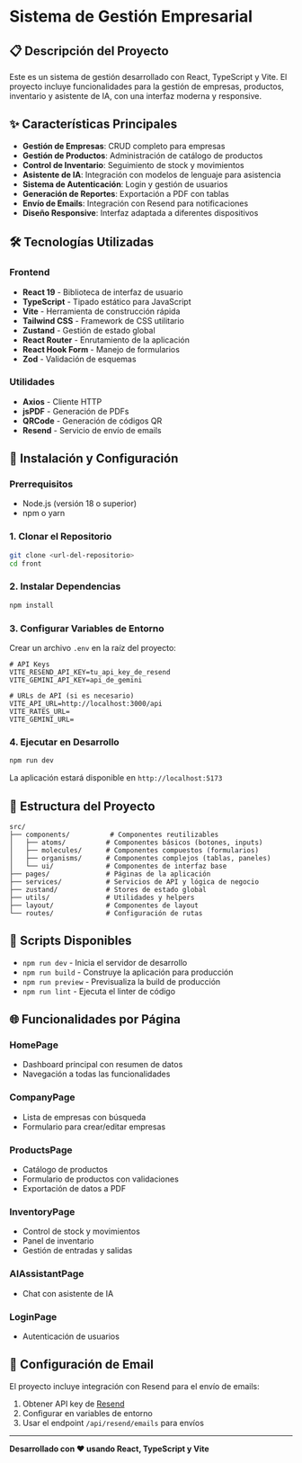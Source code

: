 # Sistema de Gestión Empresarial

## 📋 Descripción del Proyecto

Este es un sistema de gestión desarrollado con React, TypeScript y Vite. El proyecto incluye funcionalidades para la gestión de empresas, productos, inventario y asistente de IA, con una interfaz moderna y responsive.

## ✨ Características Principales

- **Gestión de Empresas**: CRUD completo para empresas
- **Gestión de Productos**: Administración de catálogo de productos
- **Control de Inventario**: Seguimiento de stock y movimientos
- **Asistente de IA**: Integración con modelos de lenguaje para asistencia
- **Sistema de Autenticación**: Login y gestión de usuarios
- **Generación de Reportes**: Exportación a PDF con tablas
- **Envío de Emails**: Integración con Resend para notificaciones
- **Diseño Responsive**: Interfaz adaptada a diferentes dispositivos

## 🛠️ Tecnologías Utilizadas

### Frontend
- **React 19** - Biblioteca de interfaz de usuario
- **TypeScript** - Tipado estático para JavaScript
- **Vite** - Herramienta de construcción rápida
- **Tailwind CSS** - Framework de CSS utilitario
- **Zustand** - Gestión de estado global
- **React Router** - Enrutamiento de la aplicación
- **React Hook Form** - Manejo de formularios
- **Zod** - Validación de esquemas


### Utilidades
- **Axios** - Cliente HTTP
- **jsPDF** - Generación de PDFs
- **QRCode** - Generación de códigos QR
- **Resend** - Servicio de envío de emails

## 🚀 Instalación y Configuración

### Prerrequisitos
- Node.js (versión 18 o superior)
- npm o yarn

### 1. Clonar el Repositorio
```bash
git clone <url-del-repositorio>
cd front
```

### 2. Instalar Dependencias
```bash
npm install
```

### 3. Configurar Variables de Entorno
Crear un archivo `.env` en la raíz del proyecto:

```env
# API Keys
VITE_RESEND_API_KEY=tu_api_key_de_resend
VITE_GEMINI_API_KEY=api_de_gemini

# URLs de API (si es necesario)
VITE_API_URL=http://localhost:3000/api
VITE_RATES_URL=
VITE_GEMINI_URL=
```

### 4. Ejecutar en Desarrollo
```bash
npm run dev
```

La aplicación estará disponible en `http://localhost:5173`

## 📁 Estructura del Proyecto

```
src/
├── components/          # Componentes reutilizables
│   ├── atoms/          # Componentes básicos (botones, inputs)
│   ├── molecules/      # Componentes compuestos (formularios)
│   ├── organisms/      # Componentes complejos (tablas, paneles)
│   └── ui/             # Componentes de interfaz base
├── pages/              # Páginas de la aplicación
├── services/           # Servicios de API y lógica de negocio
├── zustand/            # Stores de estado global
├── utils/              # Utilidades y helpers
├── layout/             # Componentes de layout
└── routes/             # Configuración de rutas
```

## 🔧 Scripts Disponibles

- `npm run dev` - Inicia el servidor de desarrollo
- `npm run build` - Construye la aplicación para producción
- `npm run preview` - Previsualiza la build de producción
- `npm run lint` - Ejecuta el linter de código

## 🌐 Funcionalidades por Página

### HomePage
- Dashboard principal con resumen de datos
- Navegación a todas las funcionalidades

### CompanyPage
- Lista de empresas con búsqueda
- Formulario para crear/editar empresas

### ProductsPage
- Catálogo de productos
- Formulario de productos con validaciones
- Exportación de datos a PDF

### InventoryPage
- Control de stock y movimientos
- Panel de inventario
- Gestión de entradas y salidas

### AIAssistantPage
- Chat con asistente de IA

### LoginPage
- Autenticación de usuarios


## 📧 Configuración de Email

El proyecto incluye integración con Resend para el envío de emails:

1. Obtener API key de [Resend](https://resend.com)
2. Configurar en variables de entorno
3. Usar el endpoint `/api/resend/emails` para envíos
---

**Desarrollado con ❤️ usando React, TypeScript y Vite**

